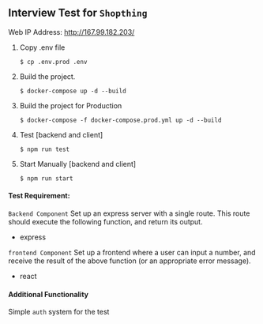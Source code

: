 ##  Interview Test for `Shopthing`

Web IP Address: http://167.99.182.203/

1. Copy .env file
    ```code
    $ cp .env.prod .env
    ```
2. Build the project.
    ```code
    $ docker-compose up -d --build
    ```

3. Build the project for Production
    ```code
    $ docker-compose -f docker-compose.prod.yml up -d --build
    ```

4. Test [backend and client]
    ```
    $ npm run test
    ```
5. Start Manually [backend and client]
    ```
    $ npm run start
    ```

#### Test Requirement:

`Backend Component`
Set up an express server with a single route. This
route should execute the following function, and
return its output.

* express

`frontend Component`
Set up a frontend where a user can input a number, and
receive the result of the above function (or an
appropriate error message).

* react

#### Additional Functionality
Simple `auth` system for the test